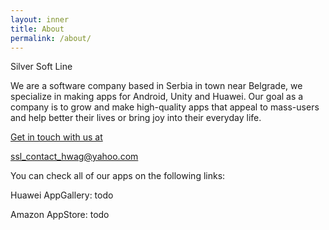```yaml
---
layout: inner
title: About
permalink: /about/
---
```

Silver Soft Line

We are a software company based in Serbia in town near Belgrade, we specialize in making apps for Android, Unity and Huawei. Our goal as a company is to grow and make high-quality apps that appeal to mass-users and help better their lives or bring joy into their everyday life. 


<a href="mailto:ssl_contact_hwag@yahoo.com">Get in touch with us at</a>


ssl_contact_hwag@yahoo.com
            
            
            
You can check all of our apps on the following links:

Huawei AppGallery: todo

Amazon AppStore: todo
